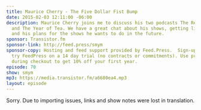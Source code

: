 ```yaml
---
title: Maurice Cherry - The Five Dollar Fist Bump
date: 2015-02-03 12:11:00 -06:00
description: Maurice Cherry joins me to discuss his two podcasts The Revision Path
  and The Year of Tea. We have a great chat about his shows, getting listener feedback
  and his plans for the shows he wants to do in the future.
sponsor: Transistor.fm
sponsor-link: http://feed.press/smym
sponsor-copy: Hosting and feed support provided by Feed.Press.  Sign-up today and
  try FeedPress on a 14 day trial (no contracts or commitments). Use promo code "smym"
  during checkout to get 10% off your first year.
episode: 70
show: smym
mp3: https://media.transistor.fm/a6680ea4.mp3
layout: episode
---
```


Sorry. Due to importing issues, links and show notes were lost in translation.
